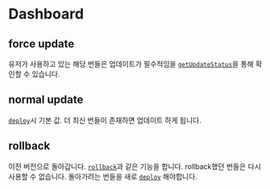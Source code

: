 # Dashboard

## force update

유저가 사용하고 있는 해당 번들은 업데이트가 필수적임을 [`getUpdateStatus`](/guide/3.expo/5.methods.html#getupdatestatus)을 통해 확인할 수 있습니다. 

## normal update

[`deploy`](/guide/3.expo/1.commands.html#deploy)시 기본 값. 더 최신 번들이 존재하면 업데이트 하게 됩니다.

## rollback

이전 버전으로 돌아갑니다. [`rollback`](/guide/3.expo/1.commands.html#rollback)과 같은 기능을 합니다. rollback했던 번들은 다시 사용할 수 없습니다. 돌아가려는 번들을 새로 [`deploy`](/guide/3.expo/1.commands.html#deploy) 해야합니다.